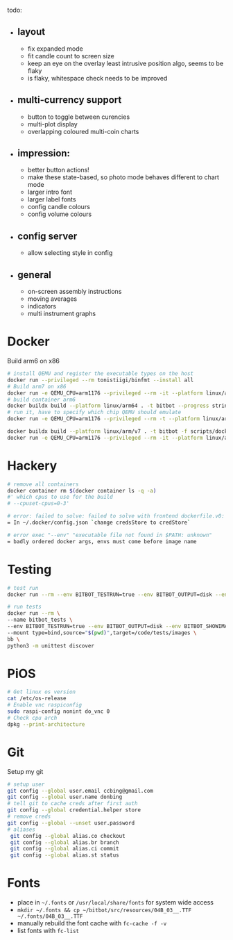 todo:
 - ## layout 
   * fix expanded mode 
   - fit candle count to screen size
   - keep an eye on the overlay least intrusive position algo, seems to be flaky
    - is flaky, whitespace check needs to be improved

 - ## multi-currency support
   - button to toggle between curencies
   - multi-plot display 
   - overlapping coloured multi-coin charts

 - ## impression:
    - better button actions!
     - make these state-based, so photo mode behaves different to chart mode
    - larger intro font
    - larger label fonts
    - config candle colours
    - config volume colours

 - ## config server
    - allow selecting style in config

 - ## general
    - on-screen assembly instructions
    - moving averages
    - indicators
    - multi instrument graphs

# Docker
Build arm6 on x86
```bash
# install QEMU and register the executable types on the host
docker run --privileged --rm tonistiigi/binfmt --install all
# Build arm7 on x86
docker run -e QEMU_CPU=arm1176 --privileged --rm -it --platform linux/arm/v7 balenalib/raspberry-pi:buster bash
# build container arm6
docker buildx build --platform linux/arm64 . -t bitbot --progress string
# run it, have to specify which chip QEMU should emulate
docker run -e QEMU_CPU=arm1176 --privileged --rm -t --platform linux/arm/v navikey/raspbian-buster:latest bash

docker buildx build --platform linux/arm/v7 . -t bitbot -f scripts/docker/dockerfile --progress string
docker run -e QEMU_CPU=arm1176 --privileged --rm -it --platform linux/arm/v7 bitbot
```

# Hackery
```bash
# remove all containers
docker container rm $(docker container ls -q -a)
#' which cpus to use for the build 
# --cpuset-cpus=0-3'

# error: failed to solve: failed to solve with frontend dockerfile.v0: failed to create LLB definition: rpc error: code = Unknown desc = error getting credentials - err: exit status 255, out: ``
= In ~/.docker/config.json `change credsStore to credStore`

# error exec "--env" "executable file not found in $PATH: unknown"
= badly ordered docker args, envs must come before image name
```

# Testing
```bash
# test run 
docker run --rm --env BITBOT_TESTRUN=true --env BITBOT_OUTPUT=disk --env BITBOT_SHOWIMAGE=false  bb

# run tests
docker run --rm \
--name bitbot_tests \
--env BITBOT_TESTRUN=true --env BITBOT_OUTPUT=disk --env BITBOT_SHOWIMAGE=false \
--mount type=bind,source="$(pwd)",target=/code/tests/images \
bb \
python3 -m unittest discover
```

# PiOS
```sh
# Get linux os version
cat /etc/os-release
# Enable vnc raspiconfig
sudo raspi-config nonint do_vnc 0
# Check cpu arch 
dpkg --print-architecture
```

# Git
Setup my git
```sh
# setup user
git config --global user.email ccbing@gmail.com
git config --global user.name donbing
# tell git to cache creds after first auth
git config --global credential.helper store
# remove creds
git config --global --unset user.password
# aliases
 git config --global alias.co checkout
 git config --global alias.br branch
 git config --global alias.ci commit
 git config --global alias.st status
```

# Fonts
- place in `~/.fonts` or `/usr/local/share/fonts` for system wide access  
- `mkdir ~/.fonts && cp ~/bitbot/src/resources/04B_03__.TTF ~/.fonts/04B_03__.TTF`
- manually rebuild the font cache with `fc-cache -f -v`
- list fonts with `fc-list`
